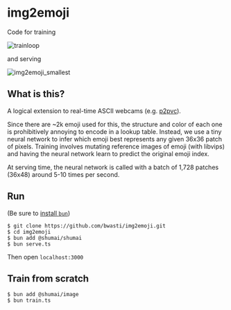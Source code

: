 # img2emoji

Code for training

![trainloop](https://user-images.githubusercontent.com/4842908/209762478-f233e811-fb4f-48c4-8e67-4d8d51bebac0.gif)

and serving

![img2emoji_smallest](https://user-images.githubusercontent.com/4842908/209761575-1a3d1bce-c8d1-49ee-9836-89c5a4a3e759.gif)

## What is this?

A logical extension to real-time ASCII webcams (e.g. [p2pvc](https://github.com/mofarrell/p2pvc)).

Since there are ~2k emoji used for this, the structure and color of each one is prohibitively annoying to encode in a lookup table. Instead, we use a tiny neural network to infer which emoji best represents any given 36x36 patch of pixels.  Training involves mutating reference images of emoji (with libvips) and having the neural network learn to predict the original emoji index.

At serving time, the neural network is called with a batch of 1,728 patches (36x48) around 5-10 times per second.

## Run

(Be sure to [install `bun`](https://bun.sh))

```
$ git clone https://github.com/bwasti/img2emoji.git
$ cd img2emoji
$ bun add @shumai/shumai
$ bun serve.ts
```

Then open `localhost:3000`

## Train from scratch

```
$ bun add @shumai/image
$ bun train.ts
```
